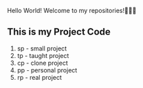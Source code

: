 Hello World! Welcome to my repositories!👋👋👋

## This is my Project Code
1. sp - small project
2. tp - taught project
3. cp - clone project
4. pp - personal project
5. rp - real project
